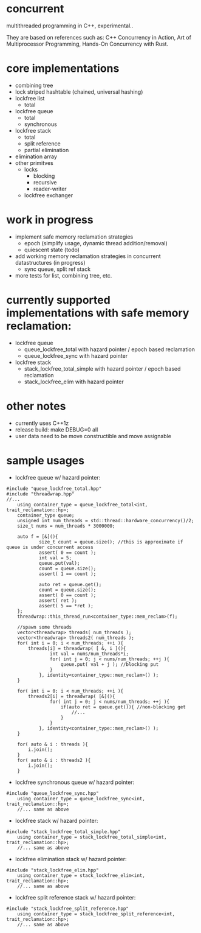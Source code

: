 # concurrent
multithreaded programming in C++, experimental..

They are based on references such as: C++ Concurrency in Action, Art of Multiprocessor Programming, Hands-On Concurrency with Rust.
  
# core implementations
  - combining tree
  - lock striped hashtable (chained, universal hashing)
  - lockfree list
    - total
  - lockfree queue
    - total
    - synchronous
  - lockfree stack
    - total
    - split reference
    - partial elimination
  - elimination array
  - other primitves
    - locks
      - blocking
      - recursive
      - reader-writer
    - lockfree exchanger

# work in progress
  - implement safe memory reclamation strategies
    - epoch (simplify usage, dynamic thread addition/removal)
	- quiescent state (todo)
  - add working memory reclamation strategies in concurrent datastructures (in progress)
    - sync queue, split ref stack
  - more tests for list, combining tree, etc.

# currently supported implementations with safe memory reclamation:
  - lockfree queue
    - queue_lockfree_total with hazard pointer / epoch based reclamation
    - queue_lockfree_sync with hazard pointer
  - lockfree stack
    - stack_lockfree_total_simple with hazard pointer / epoch based reclamation
    - stack_lockfree_elim with hazard pointer

# other notes
  - currently uses C++1z
  - release build: make DEBUG=0 all
  - user data need to be move constructible and move assignable

# sample usages
  - lockfree queue w/ hazard pointer:
```
#include "queue_lockfree_total.hpp"
#include "threadwrap.hpp"
//...
    using container_type = queue_lockfree_total<int, trait_reclamation::hp>;
    container_type queue;
    unsigned int num_threads = std::thread::hardware_concurrency()/2;
    size_t nums = num_threads * 3000000;
    
    auto f = [&](){
            size_t count = queue.size(); //this is approximate if queue is under concurrent access
            assert( 0 == count );
            int val = 5;
            queue.put(val);
            count = queue.size(); 
            assert( 1 == count );

            auto ret = queue.get();
            count = queue.size();
            assert( 0 == count );
            assert( ret );
            assert( 5 == *ret );
    };
    threadwrap::this_thread_run<container_type::mem_reclam>(f);

    //spawn some threads
    vector<threadwrap> threads( num_threads );
    vector<threadwrap> threads2( num_threads );    
    for( int i = 0; i < num_threads; ++i ){
        threads[i] = threadwrap( [ &, i ](){
                int val = nums/num_threads*i;
                for( int j = 0; j < nums/num_threads; ++j ){
                    queue.put( val + j ); //blocking put
                }
            }, identity<container_type::mem_reclam>() );
    }

    for( int i = 0; i < num_threads; ++i ){
        threads2[i] = threadwrap( [&](){
                for( int j = 0; j < nums/num_threads; ++j ){
                    if(auto ret = queue.get()){ //non-blocking get
                        //...
                    } 
                }
            }, identity<container_type::mem_reclam>() );
    }
  
    for( auto & i : threads ){
        i.join();
    }
    for( auto & i : threads2 ){
        i.join();
    }
```
  - lockfree synchronous queue w/ hazard pointer:
```
#include "queue_lockfree_sync.hpp"
    using container_type = queue_lockfree_sync<int, trait_reclamation::hp>;
    //... same as above
```
  - lockfree stack w/ hazard pointer:
```
#include "stack_lockfree_total_simple.hpp"
    using container_type = stack_lockfree_total_simple<int, trait_reclamation::hp>;
    //... same as above
```
  - lockfree elimination stack w/ hazard pointer:
```
#include "stack_lockfree_elim.hpp"
    using container_type = stack_lockfree_elim<int, trait_reclamation::hp>;
    //... same as above
```
  - lockfree split reference stack w/ hazard pointer:
```
#include "stack_lockfree_split_reference.hpp"
    using container_type = stack_lockfree_split_reference<int, trait_reclamation::hp>;
    //... same as above
```
